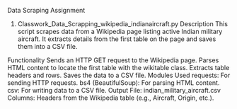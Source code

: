 Data Scraping Assignment
1. Classwork_Data_Scrapping_wikipedia_indianaircraft.py
Description
This script scrapes data from a Wikipedia page listing active Indian military aircraft. It extracts details from the first table on the page and saves them into a CSV file.

Functionality
Sends an HTTP GET request to the Wikipedia page.
Parses HTML content to locate the first table with the wikitable class.
Extracts table headers and rows.
Saves the data to a CSV file.
Modules Used
requests: For sending HTTP requests.
bs4 (BeautifulSoup): For parsing HTML content.
csv: For writing data to a CSV file.
Output
File: indian_military_aircraft.csv
Columns: Headers from the Wikipedia table (e.g., Aircraft, Origin, etc.).

